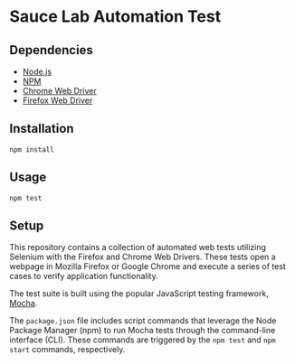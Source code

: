 # Sauce Lab Automation Test

## Dependencies

- [Node.js](https://nodejs.org/en/download/package-manager)
- [NPM](https://docs.npmjs.com/cli/v10/configuring-npm/install)
- [Chrome Web Driver](https://chromedriver.storage.googleapis.com/index.html)
- [Firefox Web Driver](https://github.com/mozilla/geckodriver/releases/)

## Installation

    npm install

## Usage

    npm test

## Setup

This repository contains a collection of automated web tests utilizing Selenium with the Firefox and Chrome Web Drivers. These tests open a webpage in Mozilla Firefox or Google Chrome and execute a series of test cases to verify application functionality.

The test suite is built using the popular JavaScript testing framework, [Mocha]([https://mochajs.org/](https://mochajs.org/)).

The `package.json` file includes script commands that leverage the Node Package Manager (npm) to run Mocha tests through the command-line interface (CLI). These commands are triggered by the `npm test` and `npm start` commands, respectively.
